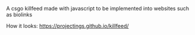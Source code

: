 A csgo killfeed made with javascript to be implemented into websites such as biolinks

How it looks: https://projectings.github.io/killfeed/
